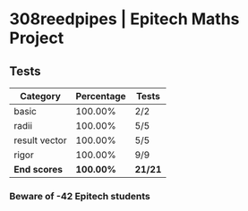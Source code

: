 # 308reedpipes | Epitech Maths Project

## Tests

| Category | Percentage | Tests |
|----------|------------|-------|
| basic | 100.00% | 2/2 |
| radii | 100.00% | 5/5 |
| result vector | 100.00% | 5/5 |
| rigor | 100.00% | 9/9 |
| **End scores** | **100.00%** | **21/21** |

### Beware of -42 Epitech students
